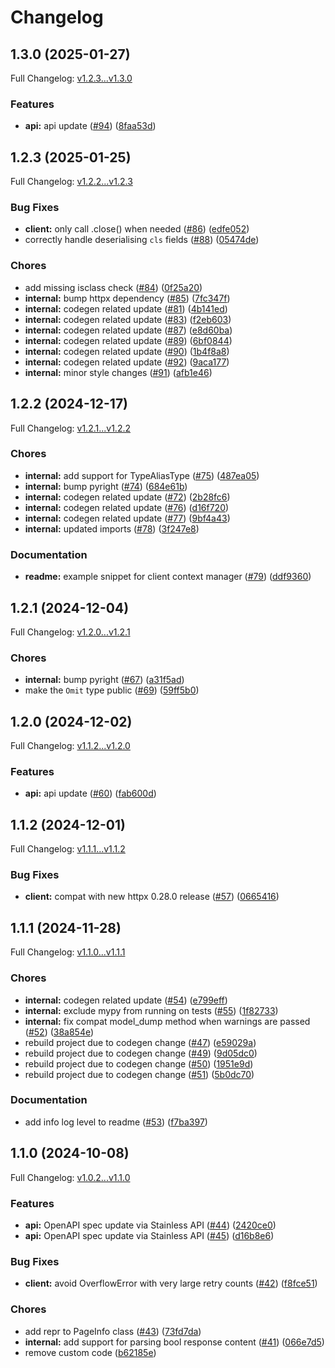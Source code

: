 # Changelog

## 1.3.0 (2025-01-27)

Full Changelog: [v1.2.3...v1.3.0](https://github.com/lumalabs/lumaai-python/compare/v1.2.3...v1.3.0)

### Features

* **api:** api update ([#94](https://github.com/lumalabs/lumaai-python/issues/94)) ([8faa53d](https://github.com/lumalabs/lumaai-python/commit/8faa53dfdb2b7e6899fa2c08dd5a3bf7f15160be))

## 1.2.3 (2025-01-25)

Full Changelog: [v1.2.2...v1.2.3](https://github.com/lumalabs/lumaai-python/compare/v1.2.2...v1.2.3)

### Bug Fixes

* **client:** only call .close() when needed ([#86](https://github.com/lumalabs/lumaai-python/issues/86)) ([edfe052](https://github.com/lumalabs/lumaai-python/commit/edfe052f365e25084dc5fc3fcd6536e8ca7caad8))
* correctly handle deserialising `cls` fields ([#88](https://github.com/lumalabs/lumaai-python/issues/88)) ([05474de](https://github.com/lumalabs/lumaai-python/commit/05474de956b6fbf237a5024fe1bf52c43619ab49))


### Chores

* add missing isclass check ([#84](https://github.com/lumalabs/lumaai-python/issues/84)) ([0f25a20](https://github.com/lumalabs/lumaai-python/commit/0f25a2007de69c2c86fdf6ce3cd354a68371d06f))
* **internal:** bump httpx dependency ([#85](https://github.com/lumalabs/lumaai-python/issues/85)) ([7fc347f](https://github.com/lumalabs/lumaai-python/commit/7fc347ff9d25901b1066feeddcf7992db392486d))
* **internal:** codegen related update ([#81](https://github.com/lumalabs/lumaai-python/issues/81)) ([4b141ed](https://github.com/lumalabs/lumaai-python/commit/4b141ed4e9dc448a5f5a4365d90d251ecd3f4534))
* **internal:** codegen related update ([#83](https://github.com/lumalabs/lumaai-python/issues/83)) ([f2eb603](https://github.com/lumalabs/lumaai-python/commit/f2eb603e6f936ee987d1dcdcee7126d0fdb16111))
* **internal:** codegen related update ([#87](https://github.com/lumalabs/lumaai-python/issues/87)) ([e8d60ba](https://github.com/lumalabs/lumaai-python/commit/e8d60ba7d411d640610462fc792612e9ecc22365))
* **internal:** codegen related update ([#89](https://github.com/lumalabs/lumaai-python/issues/89)) ([6bf0844](https://github.com/lumalabs/lumaai-python/commit/6bf0844b8601e49697e7ac0552333e1a271a4be3))
* **internal:** codegen related update ([#90](https://github.com/lumalabs/lumaai-python/issues/90)) ([1b4f8a8](https://github.com/lumalabs/lumaai-python/commit/1b4f8a88c251437472e41a4ed44c827ceb5cbcf8))
* **internal:** codegen related update ([#92](https://github.com/lumalabs/lumaai-python/issues/92)) ([9aca177](https://github.com/lumalabs/lumaai-python/commit/9aca177ee2028c96b47ec79c660ff6c1de335470))
* **internal:** minor style changes ([#91](https://github.com/lumalabs/lumaai-python/issues/91)) ([afb1e46](https://github.com/lumalabs/lumaai-python/commit/afb1e468f2f65ed5a8ab6e9ba2654a801ac813a4))

## 1.2.2 (2024-12-17)

Full Changelog: [v1.2.1...v1.2.2](https://github.com/lumalabs/lumaai-python/compare/v1.2.1...v1.2.2)

### Chores

* **internal:** add support for TypeAliasType ([#75](https://github.com/lumalabs/lumaai-python/issues/75)) ([487ea05](https://github.com/lumalabs/lumaai-python/commit/487ea05a5a5a1e25d311049b58c43e0b781fcb11))
* **internal:** bump pyright ([#74](https://github.com/lumalabs/lumaai-python/issues/74)) ([684e61b](https://github.com/lumalabs/lumaai-python/commit/684e61b45dd704c13b38585a307a1fbc39796fe5))
* **internal:** codegen related update ([#72](https://github.com/lumalabs/lumaai-python/issues/72)) ([2b28fc6](https://github.com/lumalabs/lumaai-python/commit/2b28fc615f654f7b87efc24f712390be53775141))
* **internal:** codegen related update ([#76](https://github.com/lumalabs/lumaai-python/issues/76)) ([d16f720](https://github.com/lumalabs/lumaai-python/commit/d16f720b4c14d5de970808840e1621924a7bd1fa))
* **internal:** codegen related update ([#77](https://github.com/lumalabs/lumaai-python/issues/77)) ([9bf4a43](https://github.com/lumalabs/lumaai-python/commit/9bf4a435ac0be28c6db5fb2950ff650e1584332a))
* **internal:** updated imports ([#78](https://github.com/lumalabs/lumaai-python/issues/78)) ([3f247e8](https://github.com/lumalabs/lumaai-python/commit/3f247e8c1f1be4927bbc85d51f12de6ab7308496))


### Documentation

* **readme:** example snippet for client context manager ([#79](https://github.com/lumalabs/lumaai-python/issues/79)) ([ddf9360](https://github.com/lumalabs/lumaai-python/commit/ddf9360a133c06f5ff1271cea46ec202c2b989cb))

## 1.2.1 (2024-12-04)

Full Changelog: [v1.2.0...v1.2.1](https://github.com/lumalabs/lumaai-python/compare/v1.2.0...v1.2.1)

### Chores

* **internal:** bump pyright ([#67](https://github.com/lumalabs/lumaai-python/issues/67)) ([a31f5ad](https://github.com/lumalabs/lumaai-python/commit/a31f5ad57c6c44f794c68b7eb946a35a8195961d))
* make the `Omit` type public ([#69](https://github.com/lumalabs/lumaai-python/issues/69)) ([59ff5b0](https://github.com/lumalabs/lumaai-python/commit/59ff5b0d9d6aef5a8f79034f86454f498803ef6c))

## 1.2.0 (2024-12-02)

Full Changelog: [v1.1.2...v1.2.0](https://github.com/lumalabs/lumaai-python/compare/v1.1.2...v1.2.0)

### Features

* **api:** api update ([#60](https://github.com/lumalabs/lumaai-python/issues/60)) ([fab600d](https://github.com/lumalabs/lumaai-python/commit/fab600d43fbacd8d1bdeef6b1a657fcbb5ffed82))

## 1.1.2 (2024-12-01)

Full Changelog: [v1.1.1...v1.1.2](https://github.com/lumalabs/lumaai-python/compare/v1.1.1...v1.1.2)

### Bug Fixes

* **client:** compat with new httpx 0.28.0 release ([#57](https://github.com/lumalabs/lumaai-python/issues/57)) ([0665416](https://github.com/lumalabs/lumaai-python/commit/06654167cd1dfcaf6f759ef10a2a4806f207f2bb))

## 1.1.1 (2024-11-28)

Full Changelog: [v1.1.0...v1.1.1](https://github.com/lumalabs/lumaai-python/compare/v1.1.0...v1.1.1)

### Chores

* **internal:** codegen related update ([#54](https://github.com/lumalabs/lumaai-python/issues/54)) ([e799eff](https://github.com/lumalabs/lumaai-python/commit/e799efff8b54359b6f065c704a283f336037c0b2))
* **internal:** exclude mypy from running on tests ([#55](https://github.com/lumalabs/lumaai-python/issues/55)) ([1f82733](https://github.com/lumalabs/lumaai-python/commit/1f827331631f05ebefabf372398536a75291b658))
* **internal:** fix compat model_dump method when warnings are passed ([#52](https://github.com/lumalabs/lumaai-python/issues/52)) ([38a854e](https://github.com/lumalabs/lumaai-python/commit/38a854ecee6fcf8373d0c024242b6949e5fb11b4))
* rebuild project due to codegen change ([#47](https://github.com/lumalabs/lumaai-python/issues/47)) ([e59029a](https://github.com/lumalabs/lumaai-python/commit/e59029af7a089ae322f230365309b76579a4e336))
* rebuild project due to codegen change ([#49](https://github.com/lumalabs/lumaai-python/issues/49)) ([9d05dc0](https://github.com/lumalabs/lumaai-python/commit/9d05dc05ba43a236d369c75926f199d31df17d46))
* rebuild project due to codegen change ([#50](https://github.com/lumalabs/lumaai-python/issues/50)) ([1951e9d](https://github.com/lumalabs/lumaai-python/commit/1951e9d82921d41675d32e4e0406fae05e4c20eb))
* rebuild project due to codegen change ([#51](https://github.com/lumalabs/lumaai-python/issues/51)) ([5b0dc70](https://github.com/lumalabs/lumaai-python/commit/5b0dc702a4394e9ae3d5d32c1c14066e091f1f28))


### Documentation

* add info log level to readme ([#53](https://github.com/lumalabs/lumaai-python/issues/53)) ([f7ba397](https://github.com/lumalabs/lumaai-python/commit/f7ba397b039b460ee377b6eddd5c5c6f2fa7487f))

## 1.1.0 (2024-10-08)

Full Changelog: [v1.0.2...v1.1.0](https://github.com/lumalabs/lumaai-python/compare/v1.0.2...v1.1.0)

### Features

* **api:** OpenAPI spec update via Stainless API ([#44](https://github.com/lumalabs/lumaai-python/issues/44)) ([2420ce0](https://github.com/lumalabs/lumaai-python/commit/2420ce0da8c9b46a37f85344df7ca090e3118f5b))
* **api:** OpenAPI spec update via Stainless API ([#45](https://github.com/lumalabs/lumaai-python/issues/45)) ([d16b8e6](https://github.com/lumalabs/lumaai-python/commit/d16b8e6d783510924e90faab1ed0967bb060d604))


### Bug Fixes

* **client:** avoid OverflowError with very large retry counts ([#42](https://github.com/lumalabs/lumaai-python/issues/42)) ([f8fce51](https://github.com/lumalabs/lumaai-python/commit/f8fce51fad45155c26999b9eaca3616e770fd98d))


### Chores

* add repr to PageInfo class ([#43](https://github.com/lumalabs/lumaai-python/issues/43)) ([73fd7da](https://github.com/lumalabs/lumaai-python/commit/73fd7dac856b86587968807d5d26a5c0923c9161))
* **internal:** add support for parsing bool response content ([#41](https://github.com/lumalabs/lumaai-python/issues/41)) ([066e7d5](https://github.com/lumalabs/lumaai-python/commit/066e7d5343adbfa2dd91323e8ce0111c5e169d3a))
* remove custom code ([b62185e](https://github.com/lumalabs/lumaai-python/commit/b62185ec6ff7e4ffe398053ffb63a370dcdaa500))
